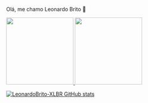 Olá, me chamo Leonardo Brito 🖖 

<!--
FERRAMENTAS E TECNOLOGIAS

EVOLUINDO 

PROJETOS PESSOAIS 


-->

<div>
<a href="https://github.com/LeonardoBrito-XLBR">
<img loading="lazy" height="180em" src="https://github-readme-stats.vercel.app/api/top-langs/?username=LeonardoBrito-XLBR&layout=compact&langs_count=7&theme=great-gatsby"/>
<img loading="lazy" height="180em" src="https://github-readme-stats.vercel.app/api?username=LeonardoBrito-XLBR&show_icons=true&theme=great-gatsby&include_all_commits=true&count_private=true"/>
</div>

[![LeonardoBrito-XLBR GitHub stats](https://github-readme-stats.vercel.app/api?username=LeonardoBrito-XLBR)](https://github.com/LeonardoBrito-XLBR/github-readme-stats)


<!--
**LeonardoBrito-XLBR/LeonardoBrito-XLBR** is a ✨ _special_ ✨ repository because its `README.md` (this file) appears on your GitHub profile.

Here are some ideas to get you started:

- 🔭 I’m currently working on ...
- 🌱 I’m currently learning ...
- 👯 I’m looking to collaborate on ...
- 🤔 I’m looking for help with ...
- 💬 Ask me about ...
- 📫 How to reach me: ...
- 😄 Pronouns: ...
- ⚡ Fun fact: ...
-->
